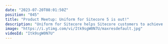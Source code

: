 ```yaml
---
date: "2023-07-20T08:01:50Z"
position: "045"
title: "Product Meetup: Uniform for Sitecore 5 is out!"
description: "Uniform for Sitecore helps Sitecore customers to achieve the performance, scalability, cost and security benefits of the modern web without requiring expensive, risk and time-consuming upgrades.\n\nUniform for Sitecore offers two capabilities: Deploy and Optimize. These capabilities can be used separately or together.\n\nNew features for Uniform For Sitecore:\n* Edge-based personalization and decoupled tracking is available in Uniform Optimize.\n* Fully integrated incremental cache purge for Akamai (using Fast Purge) into the Sitecore publishing process.\n* Fully integrated incremental cache purge for Cloudflare into the Sitecore publishing process.\n\nImprovements:\n* Support for Sitecore JSS 16.\n* Ability to configure warnings that are shown to content authors when they try to make changes that once published will trigger full site redeployment.\n* New re-sync page and check page data buttons are added to facilitate in development and troubleshooting.\n* Item-based configuration has 'enabled' checkbox for temporary disabling services that were configured either via the item-configuration or even file-based config.\n* npm package dependencies updated across the board.\n* Improved content and media sync performance.\n* \"none\" publish target is now different from \"fake\" (\"none\" used to be an alias for \"fake\") and throws exceptions to remind that publish target needs to be configured.\n\nhttps://docs.uniform.dev/sitecore/\nhttps://uniform.dev/sign-up\nhttps://twitter.com/timbenniks"
image: "https://i.ytimg.com/vi/Itk9sgW0N7U/maxresdefault.jpg"
videoId: "Itk9sgW0N7U"
---
```


